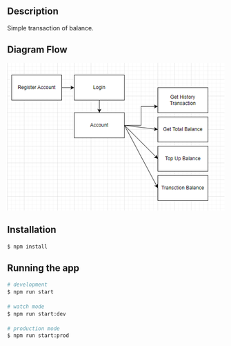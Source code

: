 ## Description

Simple transaction of balance.

## Diagram Flow

![schema](https://github.com/adhiyasa-yahya/nest-js-simple-API-s-transaction-and-websoket-with-mongodb/blob/main/placeholder/diagramflow.png?raw=true)

## Installation

```bash
$ npm install
```

## Running the app

```bash
# development
$ npm run start

# watch mode
$ npm run start:dev

# production mode
$ npm run start:prod
```
